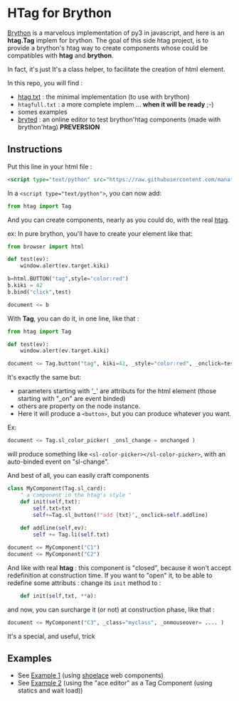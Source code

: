 # HTag for Brython

[Brython](https://brython.info/) is a marvelous implementation of py3 in javascript, and here is an **htag.Tag** implem for brython.
The goal of this side htag project, is to provide a brython's htag way to create components whose could be compatibles with **htag** and **brython**.

In fact, it's just It's a class helper, to facilitate the creation of html element.

In this repo, you will find :

 - [htag.txt](https://github.com/manatlan/htag/blob/main/brython/htag.txt) : the minimal implementation (to use with brython)
 - `htagfull.txt` : a more complete implem ... **when it will be ready** ;-)
 - somes examples
 - [bryted](https://raw.githack.com/manatlan/htag/main/brython/bryted.html) : an online editor to test brython'htag components (made with brython'htag) **PREVERSION**


## Instructions
Put this line in your html file :
```html
<script type="text/python" src="https://raw.githubusercontent.com/manatlan/htag/main/brython/htag.txt" id="htag"></script>
```
In a `<script type="text/python">`, you can now add:

```python
from htag import Tag
```
And you can create components, nearly as you could do, with the real [htag](https://github.com/manatlan/htag/).

ex:
In pure brython, you'll have to create your element like that:
```python
from browser import html

def test(ev):
    window.alert(ev.target.kiki)

b=html.BUTTON("tag",style="color:red")
b.kiki = 42
b.bind("click",test)

document <= b
```

With **Tag**, you can do it, in one line, like that :

```python
from htag import Tag

def test(ev):
    window.alert(ev.target.kiki)

document <= Tag.button("tag", kiki=42, _style="color:red", _onclick=test)
```
It's exactly the same but:
 - parameters starting with '_' are attributs for the html element (those starting with "_on" are event binded)
 - others are property on the node instance.
 - Here it will produce a `<button>`, but you can produce whatever you want.

Ex:
```python
document <= Tag.sl_color_picker( _onsl_change = onchanged )
```
will produce something like `<sl-color-picker></sl-color-picker>`, with an auto-binded event on "sl-change".

And best of all, you can easily craft components

```python
class MyComponent(Tag.sl_card):
    " a component in the htag's style "
    def init(self,txt):
        self.txt=txt
        self+=Tag.sl_button(f"add {txt}",_onclick=self.addline)
		
    def addline(self,ev):
        self += Tag.li(self.txt)

document <= MyComponent("C1")
document <= MyComponent("C2")
```
And like with real **htag** : this component is "closed", because it won't accept redefinition at construction time. If you want to "open" it, to be able to redefine some attributs : change its `init` method to :

```python
    def init(self,txt, **a):
```
and now, you can surcharge it (or not) at construction phase, like that :
```python
document <= MyComponent("C3", _class="myclass", _onmouseover= .... )
```
It's a special, and useful, trick


## Examples
- See [Example 1](https://raw.githack.com/manatlan/htag/main/brython/example1.html) (using [shoelace](https://shoelace.style/) web components)
- See [Example 2](https://raw.githack.com/manatlan/htag/main/brython/example2.html) (using the "ace editor" as a Tag Component (using statics and wait load))

